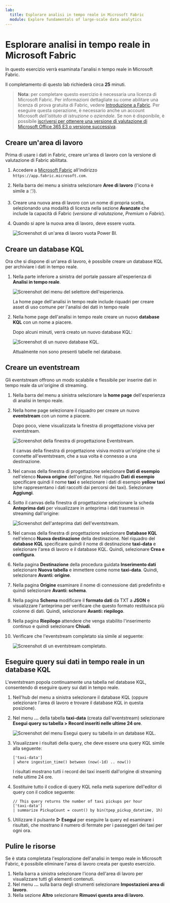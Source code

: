 ```yaml
---
lab:
  title: Esplorare analisi in tempo reale in Microsoft Fabric
  module: Explore fundamentals of large-scale data analytics
---
```


# Esplorare analisi in tempo reale in Microsoft Fabric

In questo esercizio verrà esaminata l'analisi n tempo reale in Microsoft Fabric.

Il completamento di questo lab richiederà circa **25** minuti.

> **Nota**: per completare questo esercizio è necessaria una licenza di Microsoft Fabric. Per informazioni dettagliate su come abilitare una licenza di prova gratuita di Fabric, vedere [Introduzione a Fabric](https://learn.microsoft.com/fabric/get-started/fabric-trial). Per eseguire questa operazione, è necessario anche un account Microsoft *dell'istituto di istruzione* o *aziendale*. Se non è disponibile, è possibile [iscriversi per ottenere una versione di valutazione di Microsoft Office 365 E3 o versione successiva](https://www.microsoft.com/microsoft-365/business/compare-more-office-365-for-business-plans).

## Creare un'area di lavoro

Prima di usare i dati in Fabric, creare un'area di lavoro con la versione di valutazione di Fabric abilitata.

1. Accedere a [Microsoft Fabric](https://app.fabric.microsoft.com) all'indirizzo `https://app.fabric.microsoft.com`.
2. Nella barra dei menu a sinistra selezionare **Aree di lavoro** (l'icona è simile a &#128455;).
3. Creare una nuova area di lavoro con un nome di propria scelta, selezionando una modalità di licenza nella sezione **Avanzate** che include la capacità di Fabric (*versione di valutazione*, *Premium* o *Fabric*).
4. Quando si apre la nuova area di lavoro, deve essere vuota.

    ![Screenshot di un'area di lavoro vuota Power BI.](./images/new-workspace.png)

## Creare un database KQL

Ora che si dispone di un'area di lavoro, è possibile creare un database KQL per archiviare i dati in tempo reale.

1. Nella parte inferiore a sinistra del portale passare all'esperienza di **Analisi in tempo reale**.

    ![Screenshot del menu del selettore dell'esperienza.](./images/fabric-real-time.png)

    La home page dell'analisi in tempo reale include riquadri per creare asset di uso comune per l'analisi dei dati in tempo reale

2. Nella home page dell'analisi in tempo reale creare un nuovo **database KQL** con un nome a piacere.

    Dopo alcuni minuti, verrà creato un nuovo database KQL:

    ![Screenshot di un nuovo database KQL.](./images/kql-database.png)

    Attualmente non sono presenti tabelle nel database.

## Creare un eventstream

Gli eventstream offrono un modo scalabile e flessibile per inserire dati in tempo reale da un'origine di streaming.

1. Nella barra del menu a sinistra selezionare la **home page** dell'esperienza di analisi in tempo reale.
1. Nella home page selezionare il riquadro per creare un nuovo **eventstream** con un nome a piacere.

    Dopo poco, viene visualizzata la finestra di progettazione visiva per eventstream.

    ![Screenshot della finestra di progettazione Eventstream.](./images/eventstream-designer.png)

    Il canvas della finestra di progettazione visiva mostra un'origine che si connette all'eventstream, che a sua volta è connesso a una destinazione.

1. Nel canvas della finestra di progettazione selezionare **Dati di esempio** nell'elenco **Nuova origine** dell'origine. Nel riquadro **Dati di esempio** specificare quindi il nome **taxi** e selezionare i dati di esempio **yellow taxi** (che rappresentano i dati raccolti dai percorsi dei taxi). Selezionare **Aggiungi**.
1. Sotto il canvas della finestra di progettazione selezionare la scheda **Anteprima dati** per visualizzare in anteprima i dati trasmessi in streaming dall'origine:

    ![Screenshot dell'anteprima dati dell'eventstream.](./images/eventstream-preview.png)

1. Nel canvas della finestra di progettazione selezionare **Database KQL** nell'elenco **Nuova destinazione** della destinazione. Nel riquadro del **database KQL** specificare quindi il nome di destinazione **taxi-data** e selezionare l'area di lavoro e il database KQL. Quindi, selezionare **Crea e configura**.
1. Nella pagina **Destinazione** della procedura guidata **Inserimento dati** selezionare **Nuova tabella** e immettere come nome **taxi-data**. Quindi, selezionare **Avanti: origine**.
1. Nella pagina **Origine** esaminare il nome di connessione dati predefinito e quindi selezionare **Avanti: schema**.
1. Nella pagina **Schema** modificare il **formato dati** da TXT a **JSON** e visualizzare l'anteprima per verificare che questo formato restituisca più colonne di dati. Quindi, selezionare **Avanti: riepilogo**.
1. Nella pagina **Riepilogo** attendere che venga stabilito l'inserimento continuo e quindi selezionare **Chiudi**.
1. Verificare che l'eventstream completato sia simile al seguente:

    ![Screenshot di un eventstream completato.](./images/complete-eventstream.png)

## Eseguire query sui dati in tempo reale in un database KQL

L'eventstream popola continuamente una tabella nel database KQL, consentendo di eseguire query sui dati in tempo reale.

1. Nell'hub del menu a sinistra selezionare il database KQL (oppure selezionare l'area di lavoro e trovare il database KQL in questa posizione).
1. Nel menu **...** della tabella **taxi-data** (creata dall'eventstream) selezionare **Esegui query su tabella > Record inseriti nelle ultime 24 ore**.

    ![Screenshot del menu Esegui query su tabella in un database KQL.](./images/kql-query.png)

1. Visualizzare i risultati della query, che deve essere una query KQL simile alla seguente:

    ```kql
    ['taxi-data']
    | where ingestion_time() between (now(-1d) .. now())
    ```

    I risultati mostrano tutti i record dei taxi inseriti dall'origine di streaming nelle ultime 24 ore.

1. Sostituire tutto il codice di query KQL nella metà superiore dell'editor di query con il codice seguente:

    ```kql
    // This query returns the number of taxi pickups per hour
    ['taxi-data']
    | summarize PickupCount = count() by bin(tpep_pickup_datetime, 1h)
    ```

1. Utilizzare il pulsante **▷ Esegui** per eseguire la query ed esaminare i risultati, che mostrano il numero di fermate per i passeggeri dei taxi per ogni ora.

## Pulire le risorse

Se è stata completata l'esplorazione dell'analisi in tempo reale in Microsoft Fabric, è possibile eliminare l'area di lavoro creata per questo esercizio.

1. Nella barra a sinistra selezionare l'icona dell'area di lavoro per visualizzare tutti gli elementi contenuti.
2. Nel menu **...** sulla barra degli strumenti selezionare **Impostazioni area di lavoro**.
3. Nella sezione **Altro** selezionare **Rimuovi questa area di lavoro**.
